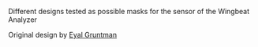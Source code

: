 Different designs tested as possible masks for the sensor of the Wingbeat Analyzer

Original design by [Eyal Gruntman](https://www.janelia.org/people/eyal-gruntman)